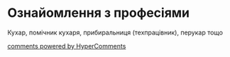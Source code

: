 <div id="hypercomments_widget" class="js-hypercomments-widget invisible"></div>

# Ознайомлення з професіями

Кухар, помічник кухаря, прибиральниця (техпрацівник), перукар тощо

<div class="js-hypercomments-container">
<a href="http://hypercomments.com" class="hc-link" title="comments widget">comments powered by HyperComments</a>
</div>
